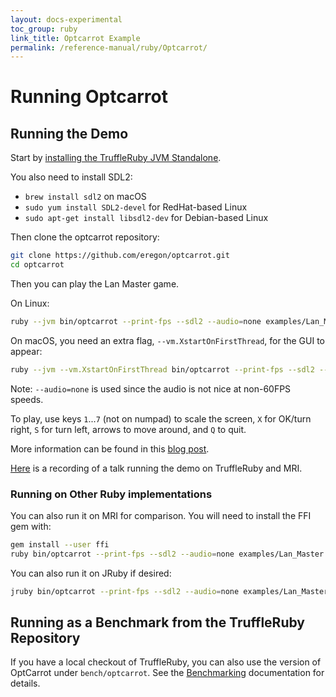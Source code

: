 ```yaml
---
layout: docs-experimental
toc_group: ruby
link_title: Optcarrot Example
permalink: /reference-manual/ruby/Optcarrot/
---
```

# Running Optcarrot

## Running the Demo

Start by [installing the TruffleRuby JVM Standalone](../../README.md#getting-started).

You also need to install SDL2:
* `brew install sdl2` on macOS
* `sudo yum install SDL2-devel` for RedHat-based Linux
* `sudo apt-get install libsdl2-dev` for Debian-based Linux

Then clone the optcarrot repository:
```bash
git clone https://github.com/eregon/optcarrot.git
cd optcarrot
```

Then you can play the Lan Master game.

On Linux:
```bash
ruby --jvm bin/optcarrot --print-fps --sdl2 --audio=none examples/Lan_Master.nes
```

On macOS, you need an extra flag, `--vm.XstartOnFirstThread`, for the GUI to appear:
```bash
ruby --jvm --vm.XstartOnFirstThread bin/optcarrot --print-fps --sdl2 --audio=none examples/Lan_Master.nes
```

Note: `--audio=none` is used since the audio is not nice at non-60FPS speeds.

To play, use keys `1`...`7` (not on numpad) to scale the screen, `X` for OK/turn right, `S` for turn left, arrows to move around, and `Q` to quit.

More information can be found in this [blog post](https://eregon.me/blog/2016/11/28/optcarrot.html).

[Here](https://youtu.be/mRKjWrNJ8DI?t=180) is a recording of a talk running the demo on TruffleRuby and MRI.

### Running on Other Ruby implementations

You can also run it on MRI for comparison.
You will need to install the FFI gem with:
```bash
gem install --user ffi
ruby bin/optcarrot --print-fps --sdl2 --audio=none examples/Lan_Master.nes
```

You can also run it on JRuby if desired:
```bash
jruby bin/optcarrot --print-fps --sdl2 --audio=none examples/Lan_Master.nes
```

## Running as a Benchmark from the TruffleRuby Repository

If you have a local checkout of TruffleRuby, you can also use the version of OptCarrot under `bench/optcarrot`.
See the [Benchmarking](../contributor/benchmarking.md#optcarrot) documentation for details.
